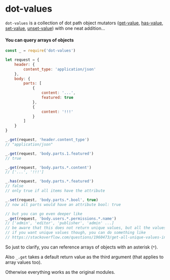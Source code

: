 dot-values
===
`dot-values` is a collection of dot path object mutators ([get-value](https://www.npmjs.com/package/get-value), [has-value](https://www.npmjs.com/package/has-value), [set-value](https://www.npmjs.com/package/set-value), [unset-value](https://www.npmjs.com/package/unset-value)) with one neat addition...

#### You can query arrays of objects

```js
const _ = require('dot-values')

let request = {
	header: {
    	content_type: 'application/json'
    },
    body: {
    	parts: [
	        {
            	content: '...',
                featured: true
            },
            {
            	content: '!!!'
            }
        ]
    }
}

_.get(request, 'header.content_type')
// "application/json"

_.get(request, 'body.parts.1.featured')
// true

_.get(request, 'body.parts.*.content')
// ['...', '!!!']

_.has(request, 'body.parts.*.featured')
// false
// only true if all items have the attribute

_.set(request, 'body.parts.*.bool', true)
// now all parts would have an attribute bool: true

// but you can go even deeper like
_.get(request, 'body.users.*.permissions.*.name')
// ['admin', 'editor', 'publisher', 'admin' ...]
// be aware that this does not return unique values, but all the values in order
// if you want unique values though, you can do something like
// https://stackoverflow.com/questions/1960473/get-all-unique-values-in-an-array-remove-duplicates
```

So just to clarify, you can reference arrays of objects with an asterisk (`*`). 

Also `_.get` takes a default return value as the third argument (that applies to array values too).

Otherwise everything works as the original modules.